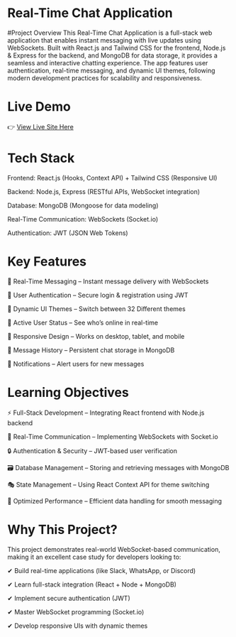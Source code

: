 # Real-Time Chat Application


#Project Overview
This Real-Time Chat Application is a full-stack web application that enables instant messaging with live updates using WebSockets. Built with React.js and Tailwind CSS for the frontend, Node.js & Express for the backend, and MongoDB for data storage, it provides a seamless and interactive chatting experience. The app features user authentication, real-time messaging, and dynamic UI themes, following modern development practices for scalability and responsiveness.

# Live Demo 
👉 [View Live Site Here](https://fullstack-realtime-chat-app-ura1.onrender.com)

# Tech Stack
Frontend: React.js (Hooks, Context API) + Tailwind CSS (Responsive UI)

Backend: Node.js, Express (RESTful APIs, WebSocket integration)

Database: MongoDB (Mongoose for data modeling)

Real-Time Communication: WebSockets (Socket.io)

Authentication: JWT (JSON Web Tokens)

# Key Features
💬 Real-Time Messaging – Instant message delivery with WebSockets

🔐 User Authentication – Secure login & registration using JWT

🎨 Dynamic UI Themes – Switch between 32 Different themes

👥 Active User Status – See who’s online in real-time

📱 Responsive Design – Works on desktop, tablet, and mobile

📂 Message History – Persistent chat storage in MongoDB

🔔 Notifications – Alert users for new messages

# Learning Objectives
⚡ Full-Stack Development – Integrating React frontend with Node.js backend

📡 Real-Time Communication – Implementing WebSockets with Socket.io

🔒 Authentication & Security – JWT-based user verification

🗃 Database Management – Storing and retrieving messages with MongoDB

🎭 State Management – Using React Context API for theme switching

🔄 Optimized Performance – Efficient data handling for smooth messaging


# Why This Project?
This project demonstrates real-world WebSocket-based communication, making it an excellent case study for developers looking to:

✔ Build real-time applications (like Slack, WhatsApp, or Discord)

✔ Learn full-stack integration (React + Node + MongoDB)

✔ Implement secure authentication (JWT)

✔ Master WebSocket programming (Socket.io)

✔ Develop responsive UIs with dynamic themes
